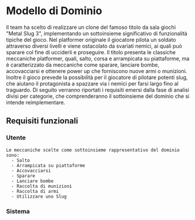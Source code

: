 # Modello di Dominio

Il team ha scelto di realizzare un clone del famoso titolo da sala giochi "Metal Slug 3", implementando un sottoinsieme significativo di funzionalità tipiche del gioco.
Nel platformer originale il giocatore pilota un soldato attraverso diversi livelli e viene ostacolato da svariati nemici, ai quali può sparare col fine di ucciderli e proseguire.
Il titolo presenta le classiche meccaniche platformer, quali, salto, corsa e arrampicata su piattaforme, ma è caratterizzato da meccaniche come sparare, lanciare bombe, accovacciarsi 
e ottenere power up che forniscono nuove armi o munizioni. Inoltre il gioco prevede la possibilità per il giocatore di pilotare potenti slug, che aiutano il protagonista a spazzare via i nemici
per farsi largo fino al traguardo.
Di seguito verranno riportati i requisiti emersi dalla fase di analisi divisi per categorie, che comprenderanno il sottoinsieme del dominio che si intende reimplementare.

## Requisiti funzionali
  ### Utente
    Le meccaniche scelte come sottoinsieme rappresentativo del dominio sono:
      - Salto
      - Arrampicata su piattaforme
      - Accovacciarsi
      - Sparare
      - Lanciare bombe
      - Raccolta di munizioni
      - Raccolta di armi
      - Utilizzare uno Slug
  ### Sistema
